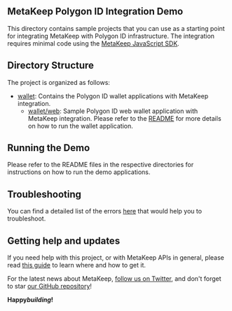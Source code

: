 ## MetaKeep Polygon ID Integration Demo

This directory contains sample projects that you can use as a starting point for integrating MetaKeep with Polygon ID infrastructure.
The integration requires minimal code using the [MetaKeep JavaScript SDK](https://docs.metakeep.xyz/reference/sdk-101).

## Directory Structure

The project is organized as follows:

- [wallet](./wallet): Contains the Polygon ID wallet applications with MetaKeep integration.
  - [wallet/web](./wallet/web): Sample Polygon ID web wallet application with MetaKeep integration. Please refer to the [README](./wallet/web/README.md) for more details on how to run the wallet application.

## Running the Demo

Please refer to the README files in the respective directories for instructions on how to run the demo applications.

## Troubleshooting

You can find a detailed list of the errors [here](https://docs.metakeep.xyz/reference/api-error-status) that would help you to troubleshoot.

## Getting help and updates

If you need help with this project, or with MetaKeep APIs in general, please read [this guide](https://docs.metakeep.xyz/) to learn where and how to get it.

For the latest news about MetaKeep, [follow us on Twitter](https://twitter.com/metakeep), and don't forget to star [our GitHub repository](https://github.com/PassbirdCo/MetaKeepCodeSamples.git)!

**Happy*building*!**
